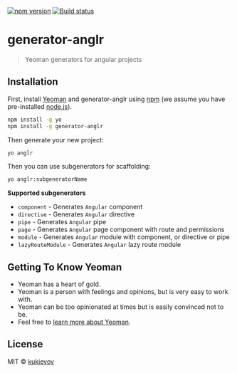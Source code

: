 [![npm version](https://badge.fury.io/js/generator-anglr.svg)](https://badge.fury.io/js/generator-anglr)
[![Build status](https://ci.appveyor.com/api/projects/status/sd4r028kcvm8qupv?svg=true)](https://ci.appveyor.com/project/kukjevov/generator-anglr)

# generator-anglr
> Yeoman generators for angular projects

## Installation

First, install [Yeoman](http://yeoman.io) and generator-anglr using [npm](https://www.npmjs.com/) (we assume you have pre-installed [node.js](https://nodejs.org/)).

```bash
npm install -g yo
npm install -g generator-anglr
```

Then generate your new project:

```bash
yo anglr
```

Then you can use subgenerators for scaffolding:

```bash
yo anglr:subgeneratorName
```

**Supported subgenerators**
 
 - `component` - Generates `Angular` component
 - `directive` - Generates `Angular` directive
 - `pipe` - Generates `Angular` pipe
 - `page` - Generates `Angular` page component with route and permissions
 - `module` - Generates `Angular` module with component, or directive or pipe
 - `lazyRouteModule` - Generates `Angular` lazy route module

## Getting To Know Yeoman

 * Yeoman has a heart of gold.
 * Yeoman is a person with feelings and opinions, but is very easy to work with.
 * Yeoman can be too opinionated at times but is easily convinced not to be.
 * Feel free to [learn more about Yeoman](http://yeoman.io/).

## License

MIT © [kukjevov]()
